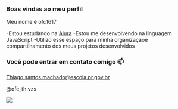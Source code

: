 ### Boas vindas ao meu perfil

Meu nome é ofc1617

-Estou estudando na [Alura](https://www.alura.com.br)
-Estou me desenvolvendo na linguagem JavaScript
-Utilizo esse espaço para minha organizaçãoe compartilhamento dos meus projetos desenvolvidos 

### Vocẽ pode entrar em contato comigo 📫

Thiago.santos.machado@escola.pr.gov.br

@ofc_th.vzs

![](https://media1.tenor.com/m/CklorS0ZlHMAAAAC/naruto-weird-face.gif)
